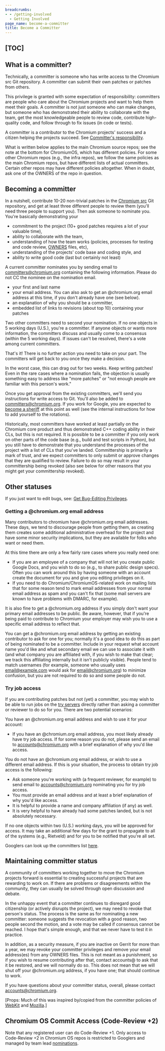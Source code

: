 ```yaml
---
breadcrumbs:
- - /getting-involved
  - Getting Involved
page_name: become-a-committer
title: Become a Committer
---
```


## [TOC]

## What is a committer?

Technically, a committer is someone who has write access to the Chromium src Git
repository. A committer can submit their own patches or patches from others.

This privilege is granted with some expectation of responsibility: committers
are people who care about the Chromium projects and want to help them meet their
goals. A committer is not just someone who can make changes, but someone who has
demonstrated their ability to collaborate with the team, get the most
knowledgeable people to review code, contribute high-quality code, and follow
through to fix issues (in code or tests).

A committer is a contributor to the Chromium projects' success and a citizen
helping the projects succeed. See [Committer's
responsibility](/developers/committers-responsibility).

What is written below applies to the main Chromium source repos; see the note at
the bottom for ChromiumOS, which has different policies. For some other Chromium
repos (e.g., the infra repos), we follow the same policies as the main Chromium
repos, but have different lists of actual committers. Certain other repos may
have different policies altogether. When in doubt, ask one of the OWNERS of the
repo in question.

## Becoming a committer

In a nutshell, contribute 10-20 non-trivial patches in the [Chromium
src](https://chromium.googlesource.com/chromium/src/) Git repository, and get at
least three different people to review them (you'll need three people to support
you). Then ask someone to nominate you. You're basically demonstrating your

*   commitment to the project (10+ good patches requires a lot of your
            valuable time),
*   ability to collaborate with the team,
*   understanding of how the team works (policies, processes for testing
            and code review,
            [OWNERS](http://www.chromium.org/developers/owners-files) files,
            etc),
*   understanding of the projects' code base and coding style, and
*   ability to write good code (last but certainly not least)

A current committer nominates you by sending email to committers@chromium.org
containing the following information. Please do not CC the nominee on the
nomination email.

*   your first and last name
*   your email address. You can also ask to get an @chromium.org email
            address at this time, if you don't already have one (see below).
*   an explanation of why you should be a committer,
*   embedded list of links to revisions (about top 10) containing your
            patches

Two other committers need to second your nomination. If no one objects in 5
working days (U.S.), you're a committer. If anyone objects or wants more
information, the committers discuss and usually come to a consensus (within the
5 working days). If issues can't be resolved, there's a vote among current
committers.

That's it! There is no further action you need to take on your part. The
committers will get back to you once they make a decision.

In the worst case, this can drag out for two weeks. Keep writing patches! Even
in the rare cases where a nomination fails, the objection is usually something
easy to address like "more patches" or "not enough people are familiar with this
person's work."

Once you get approval from the existing committers, we'll send you instructions
for write access to Git. You'll also be added to committers@chromium.org. If you
work for Google, you are expected to [become a
sheriff](/developers/tree-sheriffs) at this point as well (see the internal
instructions for how to add yourself to the rotations).

Historically, most committers have worked at least partially on the Chromium
core product and thus demonstrated C++ coding ability in their CLs, but this is
not required. It is possible to be a committer if you only work on other parts
of the code base (e.g., build and test scripts in Python), but you still have to
demonstrate that you understand the processes of the project with a list of CLs
that you've landed. Committership is primarily a mark of trust, and we expect
committers to only submit or approve changes that they are qualified to review.
Failure to do so may result in your committership being revoked (also see below
for other reasons that you might get your committership revoked).

## Other statuses

If you just want to edit bugs, see: [Get Bug-Editing
Privileges](/getting-involved/get-bug-editing-privileges).

### Getting a @chromium.org email address

Many contributors to chromium have @chromium.org email addresses. These days, we
tend to discourage people from getting them, as creating them creates some
additional administrative overhead for the project and have some minor security
implications, but they are available for folks who want or need them.

At this time there are only a few fairly rare cases where you really need one:

*   If you are an employee of a company that will not let you create
            public Google Docs, and you wish to do so (e.g., to share public
            design specs). Often you can work around this by having someone with
            an account create the document for you and give you editing
            privileges on it.
*   If you need to do Chromium/ChromiumOS-related work on mailing lists
            that for some reason tend to mark email addresses from your normal
            email address as spam and you can't fix that (some mail servers are
            known to have problems with DMARC, for example).

It is also fine to get a @chromium.org address if you simply don't want your
primary email addresses to be public. Be aware, however, that if you're being
paid to contribute to Chromium your employer may wish you to use a specific
email address to reflect that.

You can get a @chromium.org email address by getting an existing contributor to
ask for one for you; normally it's a good idea to do this as part of being
nominated to be a committer. Include in your request what account name you'd
like and what secondary email we can use to associate it with (and what company
you are affiliated with, if you wish to make that clear; we track this
affiliating internally but it isn't publicly visible). People tend to match
usernames (for example, someone who usually uses email@example.com would ask for
email@chromium.org) to minimize confusion, but you are not required to do so and
some people do not.

### Try job access

If you are contributing patches but not (yet) a committer, you may wish to be
able to run jobs on the [try servers](/developers/testing/try-server-usage)
directly rather than asking a committer or reviewer to do so for you. There are
two potential scenarios:

You have an @chromium.org email address and wish to use it for your account:

*   If you have an @chromium.org email address, you most likely already
            have try job access. If for some reason you do not, please send an
            email to accounts@chromium.org with a brief explanation of why you'd
            like access.

You do not have an @chromium.org email address, or wish to use a different email
address. If this is your situation, the process to obtain try job access is the
following:

*   Ask someone you're working with (a frequent reviewer, for example)
            to send email to accounts@chromium.org nominating you for try job
            access.
*   You must provide an email address and at least a brief explanation
            of why you'd like access.
*   It is helpful to provide a name and company affiliation (if any) as
            well.
*   It is very helpful to have already had some patches landed, but is
            not absolutely necessary.

If no one objects within two (U.S.) working days, you will be approved for
access. It may take an additional few days for the grant to propagate to all of
the systems (e.g., Rietveld) and for you to be notified that you're all set.

Googlers can look up the committers list
[here](https://goto.google.com/chromium-committers).

## Maintaining committer status

A community of committers working together to move the Chromium projects forward
is essential to creating successful projects that are rewarding to work on. If
there are problems or disagreements within the community, they can usually be
solved through open discussion and debate.

In the unhappy event that a committer continues to disregard good citizenship
(or actively disrupts the project), we may need to revoke that person's status.
The process is the same as for nominating a new committer: someone suggests the
revocation with a good reason, two people second the motion, and a vote may be
called if consensus cannot be reached. I hope that's simple enough, and that we
never have to test it in practice.

In addition, as a security measure, if you are inactive on Gerrit for more than
a year, we may revoke your committer privileges and remove your email
address(es) from any OWNERS files. This is not meant as a punishment, so if you
wish to resume contributing after that, contact accounts@ to ask that it be
restored, and we will normally do so. This does not mean that we will shut off
your @chromium.org address, if you have one; that should continue to work.

If you have questions about your committer status, overall, please contact
accounts@chromium.org.

\[Props: Much of this was inspired by/copied from the committer policies of
[WebKit](http://www.google.com/url?q=http%3A%2F%2Fwebkit.org%2Fcoding%2Fcommit-review-policy.html&sa=D&sntz=1&usg=AFrqEze4W4Lvbhue4Bywqgbv-N5J66kQgA)
and
[Mozilla](http://www.google.com/url?q=http%3A%2F%2Fwww.mozilla.org%2Fhacking%2Fcommitter%2F&sa=D&sntz=1&usg=AFrqEzecK7iiXqV30jKibNmmMtzHwtYRTg).\]

## Chromium OS Commit Access (Code-Review +2)

Note that any registered user can do Code-Review +1. Only access to Code-Review
+2 in Chromium OS repos is restricted to Googlers and managed by team lead
[nominations](http://go/new-cros-committer-nomination).
